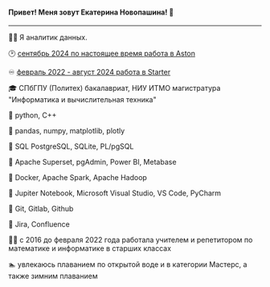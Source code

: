 #### Привет! Меня зовут Екатерина Новопашина! 👋
----

:woman_technologist: Я аналитик данных.

🕑 [сентябрь 2024 по настоящее время работа в Aston](https://astondevs.ru/)

:infinity: [февраль 2022 - август 2024 работа в Starter](https://starterapp.ru/)

:mortar_board: СПбГПУ (Политех) бакалавриат, НИУ ИТМО магистратура "Информатика и вычислительная техника"



:bug: python, C++

:snake: pandas, numpy, matplotlib, plotly

:elephant: SQL PostgreSQL, SQLite, PL/pgSQL

:monkey: Apache Superset, pgAdmin, Power BI, Metabase

:sheep: Docker, Apache Spark, Apache Hadoop

:herb: Jupiter Notebook, Microsoft Visual Studio, VS Code, PyCharm

:rabbit2: Git, Gitlab, Github

:frog: Jira, Confluence

:woman_teacher: c 2016 до февраля 2022 года работала учителем и репетитором по математике и информатике в старших классах

:swimmer: увлекаюсь плаванием по открытой воде и в категории Мастерс, а также зимним плаванием
